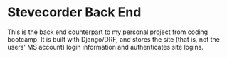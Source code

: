 # Stevecorder Back End
This is the back end counterpart to my personal project from coding bootcamp. It is built with Django/DRF, and stores the site (that is, not the users' MS account) login information and authenticates site logins.
